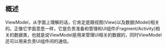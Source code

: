## 概述

ViewModel，从字面上理解的话，它肯定是跟视图(View)以及数据(Model)相关的。正像它字面意思一样，它是负责准备和管理和UI组件(Fragment/Activity)相关的数据类，也就是说ViewModel是用来管理UI相关的数据的，同时ViewModel还可以用来负责UI组件间的通信。
